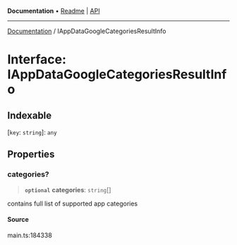 **Documentation** • [Readme](../README.md) \| [API](../globals.md)

***

[Documentation](../README.md) / IAppDataGoogleCategoriesResultInfo

# Interface: IAppDataGoogleCategoriesResultInfo

## Indexable

 \[`key`: `string`\]: `any`

## Properties

### categories?

> **`optional`** **categories**: `string`[]

contains full list of supported app categories

#### Source

main.ts:184338
